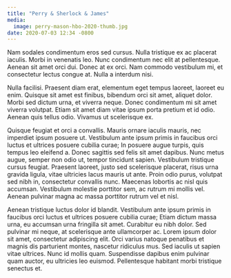 ```yaml
---
title: "Perry & Sherlock & James"
media:
  image: perry-mason-hbo-2020-thumb.jpg
date: 2020-07-03 12:34 -0800
---
```

Nam sodales condimentum eros sed cursus. Nulla tristique ex ac placerat iaculis. Morbi in venenatis leo. Nunc condimentum nec elit at pellentesque. Aenean sit amet orci dui. Donec at ex orci. Nam commodo vestibulum mi, et consectetur lectus congue at. Nulla a interdum nisi.

Nulla facilisi. Praesent diam erat, elementum eget tempus laoreet, laoreet eu enim. Quisque sit amet est finibus, bibendum orci sit amet, aliquet dolor. Morbi sed dictum urna, et viverra neque. Donec condimentum mi sit amet viverra volutpat. Etiam sit amet diam vitae ipsum porta pretium et id odio. Aenean quis tellus odio. Vivamus ut scelerisque ex.

Quisque feugiat et orci a convallis. Mauris ornare iaculis mauris, nec imperdiet ipsum posuere ut. Vestibulum ante ipsum primis in faucibus orci luctus et ultrices posuere cubilia curae; In posuere augue turpis, quis tempus leo eleifend a. Donec sagittis sed felis sit amet dapibus. Nunc metus augue, semper non odio ut, tempor tincidunt sapien. Vestibulum tristique cursus feugiat. Praesent laoreet, justo sed scelerisque placerat, risus urna gravida ligula, vitae ultricies lacus mauris ut ante. Proin odio purus, volutpat sed nibh in, consectetur convallis nunc. Maecenas lobortis ac nisl quis accumsan. Vestibulum molestie porttitor sem, ac rutrum mi mollis vel. Aenean pulvinar magna ac massa porttitor rutrum vel et nisl.

Aenean tristique luctus dolor id blandit. Vestibulum ante ipsum primis in faucibus orci luctus et ultrices posuere cubilia curae; Etiam dictum massa urna, eu accumsan urna fringilla sit amet. Curabitur eu nibh dolor. Sed pulvinar mi neque, at scelerisque ante ullamcorper ac. Lorem ipsum dolor sit amet, consectetur adipiscing elit. Orci varius natoque penatibus et magnis dis parturient montes, nascetur ridiculus mus. Sed iaculis ut sapien vitae ultrices. Nunc id mollis quam. Suspendisse dapibus enim pulvinar quam auctor, eu ultricies leo euismod. Pellentesque habitant morbi tristique senectus et.
